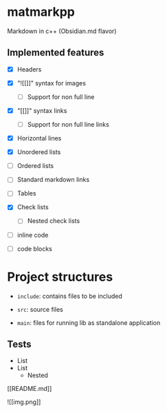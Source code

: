 # matmarkpp

Markdown in c++ (Obsidian.md flavor)

## Implemented features

- [x] Headers
- [x] "![[]]" syntax for images
  - [ ] Support for non full line
- [x] "[[]]" syntax links
  - [ ] Support for non full line links
- [x] Horizontal lines
- [x] Unordered lists
- [ ] Ordered lists
- [ ] Standard markdown links
- [ ] Tables
- [x] Check lists
   - [ ] Nested check lists
- [ ] inline code
- [ ] code blocks


# Project structures

- `include`: contains files to be included
- `src`: source files

- `main`: files for running lib as standalone application



## Tests

- List
- List
   - Nested

[[README.md]]

![[img.png]]
